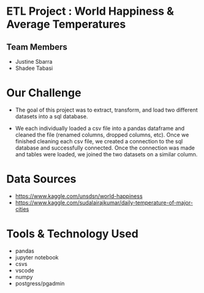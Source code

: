 # ETL Project : World Happiness & Average Temperatures 

## Team Members 
* Justine Sbarra
* Shadee Tabasi

# Our Challenge
* The goal of this project was to extract, transform, and load two different datasets into a sql database.

* We each individually loaded a csv file into a pandas dataframe and cleaned the file (renamed columns, dropped columns, etc).  Once we finished cleaning each csv file, we created a connection to the sql database and successfully connected.  Once the connection was made and tables were loaded, we joined the two datasets on a similar column.

# Data Sources

* https://www.kaggle.com/unsdsn/world-happiness
* https://www.kaggle.com/sudalairajkumar/daily-temperature-of-major-cities

# Tools & Technology Used
* pandas
* jupyter notebook
* csvs
* vscode
* numpy
* postgress/pgadmin
